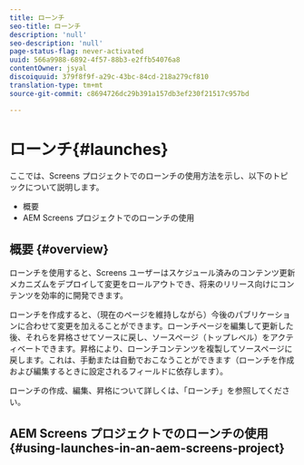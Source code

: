 ```yaml
---
title: ローンチ
seo-title: ローンチ
description: 'null'
seo-description: 'null'
page-status-flag: never-activated
uuid: 566a9988-6892-4f57-88b3-e2ffb54076a8
contentOwner: jsyal
discoiquuid: 379f8f9f-a29c-43bc-84cd-218a279cf810
translation-type: tm+mt
source-git-commit: c8694726dc29b391a157db3ef230f21517c957bd

---
```



# ローンチ{#launches}

ここでは、Screens プロジェクトでのローンチの使用方法を示し、以下のトピックについて説明します。

* 概要
* AEM Screens プロジェクトでのローンチの使用

## 概要 {#overview}

ローンチを使用すると、Screens ユーザーはスケジュール済みのコンテンツ更新メカニズムをデプロイして変更をロールアウトでき、将来のリリース向けにコンテンツを効率的に開発できます。

ローンチを作成すると、（現在のページを維持しながら）今後のパブリケーションに合わせて変更を加えることができます。ローンチページを編集して更新した後、それらを昇格させてソースに戻し、ソースページ（トップレベル）をアクティベートできます。昇格により、ローンチコンテンツを複製してソースページに戻します。これは、手動または自動でおこなうことができます（ローンチを作成および編集するときに設定されるフィールドに依存します）。

ローンチの作成、編集、昇格について詳しくは、「ローンチ」を参照してください。

## AEM Screens プロジェクトでのローンチの使用 {#using-launches-in-an-aem-screens-project}

